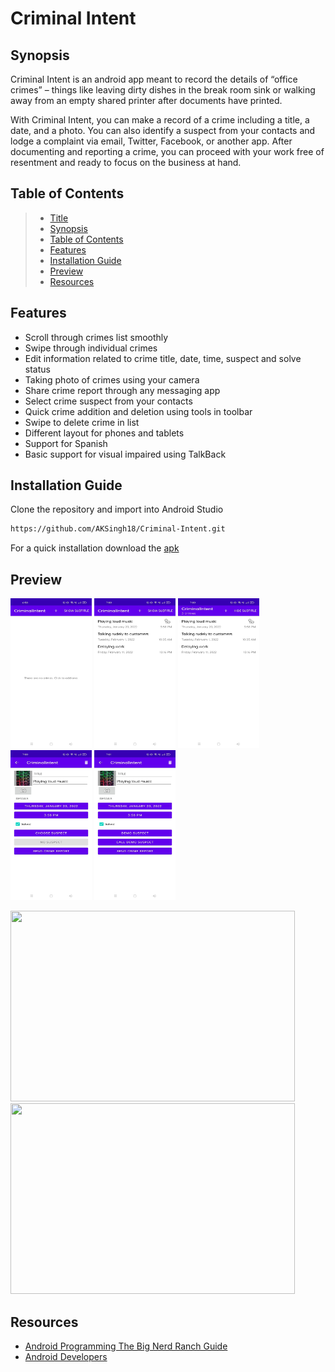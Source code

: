 # Criminal Intent

## Synopsis

Criminal Intent is an android app meant to record the details of “office crimes” – things like
leaving dirty dishes in the break room sink or walking away from an empty shared printer after
documents have printed.

With Criminal Intent, you can make a record of a crime including a title, a date, and a photo. You
can also identify a suspect from your contacts and lodge a complaint via email, Twitter, Facebook,
or another app. After documenting and reporting a crime, you can proceed with your work free of
resentment and ready to focus on the business at hand.

## Table of Contents

> * [Title](#criminal-intent)
> * [Synopsis](#synopsis)
> * [Table of Contents](#table-of-contents)
> * [Features](#features)
> * [Installation Guide](#installation-guide)
> * [Preview](#preview)
> * [Resources](#resources)

## Features

* Scroll through crimes list smoothly
* Swipe through individual crimes
* Edit information related to crime title, date, time, suspect and solve status
* Taking photo of crimes using your camera
* Share crime report through any messaging app
* Select crime suspect from your contacts
* Quick crime addition and deletion using tools in toolbar
* Swipe to delete crime in list
* Different layout for phones and tablets
* Support for Spanish
* Basic support for visual impaired using TalkBack

## Installation Guide

Clone the repository and import into Android Studio

```bash
https://github.com/AKSingh18/Criminal-Intent.git
```

For a quick installation download the [apk](apk/app-debug.apk)

## Preview

<img src="files/Phone - No crime.jpg" width=130 height="240"> <img src="files/Phone - Crime list.jpg" width=130 height="240"> <img src="files/Phone - Crime count.jpg" width=130 height="240"> <img src="files/Phone - Crime.jpg" width=130 height="240"> <img src="files/Phone - Suspect changed.jpg" width=130 height="240">

<img src="files/Tablet - Opening screen.jpg" width="455" height="305"> <img src="files/Tablet - Main screen.jpg" width="455" height="305">

## Resources

* [Android Programming The Big Nerd Ranch Guide](https://bignerdranch.com/books/)
* [Android Developers](https://developer.android.com/)